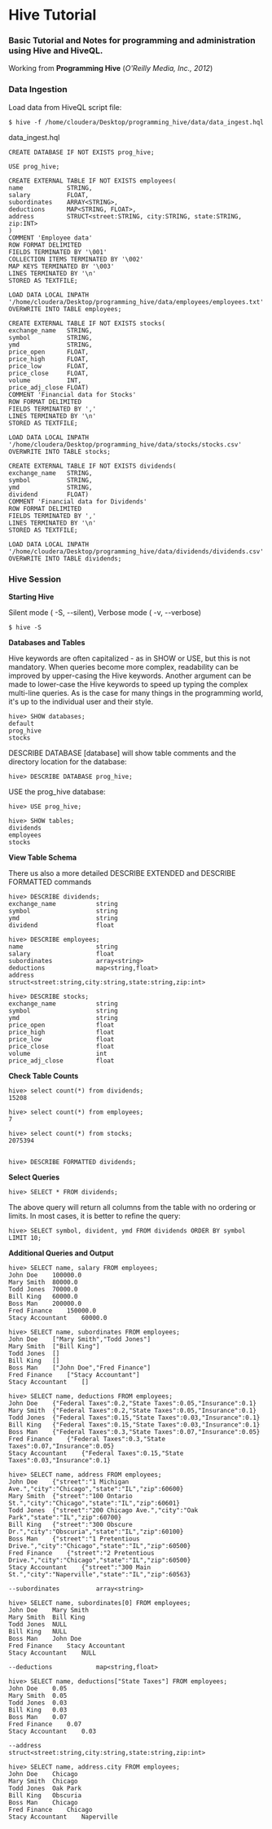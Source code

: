 # Hive Tutorial

### Basic Tutorial and Notes for programming and administration using Hive and HiveQL.

Working from **Programming Hive** (*O'Reilly Media, Inc., 2012*)

### Data Ingestion

Load data from HiveQL script file:

	$ hive -f /home/cloudera/Desktop/programming_hive/data/data_ingest.hql

data_ingest.hql
	
	CREATE DATABASE IF NOT EXISTS prog_hive;
	
	USE prog_hive;
	
	CREATE EXTERNAL TABLE IF NOT EXISTS employees(
	name 			STRING,
	salary 			FLOAT,
	subordinates 	ARRAY<STRING>,
	deductions		MAP<STRING, FLOAT>,
	address			STRUCT<street:STRING, city:STRING, state:STRING, zip:INT>
	)
	COMMENT 'Employee data'
	ROW FORMAT DELIMITED
	FIELDS TERMINATED BY '\001'
	COLLECTION ITEMS TERMINATED BY '\002'
	MAP KEYS TERMINATED BY '\003'
	LINES TERMINATED BY '\n'
	STORED AS TEXTFILE;
	
	LOAD DATA LOCAL INPATH '/home/cloudera/Desktop/programming_hive/data/employees/employees.txt' OVERWRITE INTO TABLE employees;
	
	CREATE EXTERNAL TABLE IF NOT EXISTS stocks(
	exchange_name	STRING,
	symbol 			STRING,
	ymd 			STRING,
	price_open 		FLOAT,
	price_high 		FLOAT,
	price_low 		FLOAT,
	price_close 	FLOAT,
	volume 			INT,
	price_adj_close FLOAT)
	COMMENT 'Financial data for Stocks'
	ROW FORMAT DELIMITED
	FIELDS TERMINATED BY ','
	LINES TERMINATED BY '\n'
	STORED AS TEXTFILE;
	
	LOAD DATA LOCAL INPATH '/home/cloudera/Desktop/programming_hive/data/stocks/stocks.csv' OVERWRITE INTO TABLE stocks;
	
	CREATE EXTERNAL TABLE IF NOT EXISTS dividends(
	exchange_name	STRING,
	symbol 			STRING,
	ymd 			STRING,
	dividend 		FLOAT)
	COMMENT 'Financial data for Dividends'
	ROW FORMAT DELIMITED
	FIELDS TERMINATED BY ','
	LINES TERMINATED BY '\n'
	STORED AS TEXTFILE;
	
	LOAD DATA LOCAL INPATH '/home/cloudera/Desktop/programming_hive/data/dividends/dividends.csv' OVERWRITE INTO TABLE dividends;

### Hive Session

**Starting Hive**

Silent mode ( -S, --silent), Verbose mode ( -v, --verbose)

	$ hive -S

**Databases and Tables**

Hive keywords are often capitalized - as in SHOW or USE, but this is not mandatory. When queries become more complex, readability can be improved by upper-casing the Hive keywords. Another argument can be made to lower-case the Hive keywords to speed up typing the complex multi-line queries. As is the case for many things in the programming world, it's up to the individual user and their style.

	hive> SHOW databases;
	default
	prog_hive
	stocks

DESCRIBE DATABASE [database] will show table comments and the directory location for the database:

	hive> DESCRIBE DATABASE prog_hive;
	
USE the prog_hive database:

	hive> USE prog_hive;
	
	hive> SHOW tables;
	dividends
	employees
	stocks
	
**View Table Schema**

There us also a more detailed DESCRIBE EXTENDED and DESCRIBE FORMATTED commands

	hive> DESCRIBE dividends;
	exchange_name       	string              	                    
	symbol              	string              	                    
	ymd                 	string              	                    
	dividend            	float               	                    
	
	hive> DESCRIBE employees;
	name                	string              	                    
	salary              	float               	                    
	subordinates        	array<string>       	                    
	deductions          	map<string,float>   	                    
	address             	struct<street:string,city:string,state:string,zip:int>	                    
	
	hive> DESCRIBE stocks;
	exchange_name       	string              	                    
	symbol              	string              	                    
	ymd                 	string              	                    
	price_open          	float               	                    
	price_high          	float               	                    
	price_low           	float               	                    
	price_close         	float               	                    
	volume              	int                 	                    
	price_adj_close     	float               	                    
	
**Check Table Counts**

	hive> select count(*) from dividends;
	15208
	
	hive> select count(*) from employees;
	7
	
	hive> select count(*) from stocks;
	2075394


	hive> DESCRIBE FORMATTED dividends;

**Select Queries**

	hive> SELECT * FROM dividends;

The above query will return all columns from the table with no ordering or limits. In most cases, it is better to refine the query:

	hive> SELECT symbol, divident, ymd FROM dividends ORDER BY symbol LIMIT 10;

**Additional Queries and Output**

	hive> SELECT name, salary FROM employees;
	John Doe	100000.0
	Mary Smith	80000.0
	Todd Jones	70000.0
	Bill King	60000.0
	Boss Man	200000.0
	Fred Finance	150000.0
	Stacy Accountant	60000.0
	
	hive> SELECT name, subordinates FROM employees;
	John Doe	["Mary Smith","Todd Jones"]
	Mary Smith	["Bill King"]
	Todd Jones	[]
	Bill King	[]
	Boss Man	["John Doe","Fred Finance"]
	Fred Finance	["Stacy Accountant"]
	Stacy Accountant	[]
	
	hive> SELECT name, deductions FROM employees;
	John Doe	{"Federal Taxes":0.2,"State Taxes":0.05,"Insurance":0.1}
	Mary Smith	{"Federal Taxes":0.2,"State Taxes":0.05,"Insurance":0.1}
	Todd Jones	{"Federal Taxes":0.15,"State Taxes":0.03,"Insurance":0.1}
	Bill King	{"Federal Taxes":0.15,"State Taxes":0.03,"Insurance":0.1}
	Boss Man	{"Federal Taxes":0.3,"State Taxes":0.07,"Insurance":0.05}
	Fred Finance	{"Federal Taxes":0.3,"State Taxes":0.07,"Insurance":0.05}
	Stacy Accountant	{"Federal Taxes":0.15,"State Taxes":0.03,"Insurance":0.1}
	
	hive> SELECT name, address FROM employees;
	John Doe	{"street":"1 Michigan Ave.","city":"Chicago","state":"IL","zip":60600}
	Mary Smith	{"street":"100 Ontario St.","city":"Chicago","state":"IL","zip":60601}
	Todd Jones	{"street":"200 Chicago Ave.","city":"Oak Park","state":"IL","zip":60700}
	Bill King	{"street":"300 Obscure Dr.","city":"Obscuria","state":"IL","zip":60100}
	Boss Man	{"street":"1 Pretentious Drive.","city":"Chicago","state":"IL","zip":60500}
	Fred Finance	{"street":"2 Pretentious Drive.","city":"Chicago","state":"IL","zip":60500}
	Stacy Accountant	{"street":"300 Main St.","city":"Naperville","state":"IL","zip":60563}
	
	--subordinates        	array<string>       	                    
	
	hive> SELECT name, subordinates[0] FROM employees;
	John Doe	Mary Smith
	Mary Smith	Bill King
	Todd Jones	NULL
	Bill King	NULL
	Boss Man	John Doe
	Fred Finance	Stacy Accountant
	Stacy Accountant	NULL
	
	--deductions          	map<string,float>   	                    
	
	hive> SELECT name, deductions["State Taxes"] FROM employees;
	John Doe	0.05
	Mary Smith	0.05
	Todd Jones	0.03
	Bill King	0.03
	Boss Man	0.07
	Fred Finance	0.07
	Stacy Accountant	0.03
	
	--address             	struct<street:string,city:string,state:string,zip:int>

	hive> SELECT name, address.city FROM employees;
	John Doe	Chicago
	Mary Smith	Chicago
	Todd Jones	Oak Park
	Bill King	Obscuria
	Boss Man	Chicago
	Fred Finance	Chicago
	Stacy Accountant	Naperville












